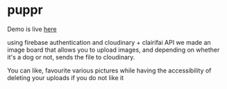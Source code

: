# puppr

Demo is live [here](aphsai.me/puppr)

using firebase authentication and cloudinary + clairifai API we made an image board that allows you to upload images, and depending on whether it's a dog or not, sends the file to cloudinary.

You can like, favourite various pictures while having the accessibility of deleting your uploads if you do not like it
